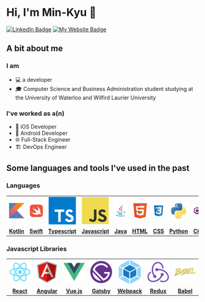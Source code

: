 # Hi, I'm Min-Kyu 👋

[![LinkedIn Badge](https://img.shields.io/badge/My%20LinkedIn%20Profile-0077B5?style=flat-square&logo=Linkedin&logoColor=FFFFFF&link=https://www.linkedin.com/in/leeminkyu16/)](https://www.linkedin.com/in/leeminkyu16/)
[![My Website Badge](https://img.shields.io/badge/My%20Website-4D8FAC?style=flat-square&logo=googlechrome&logoColor=FFFFFF&link=https%3A%2F%2Fleeminkyu16.github.io%2F)](https://www.linkedin.com/in/leeminkyu16/)

## A bit about me

### I am

- 💻 a developer
- 🎓 Computer Science and Business Administration student studying at the University of Waterloo and Wilfird Laurier University

### I've worked as a(n)

- 🍎 iOS Developer
- 🤖 Android Developer
- 🌐 Full-Stack Engineer
- 🏗️ DevOps Engineer

## Some languages and tools I've used in the past

### Languages

<table>
<tbody>
    <tr align="center" valign="center">
        <td width="10%" align="center">
			<a href="https://kotlinlang.org/">
				<img
					alt="Kotlin Logo"
					src="./readme-assets/kotlin-original.svg"
					width="100%"
				>
			</a>
        </td>
        <td width="10%" align="center">
			<a href="https://www.swift.org/">
				<img
					alt="Swift Logo"
					src="./readme-assets/swift-original.svg"
					width="100%"
				>
			</a>
        </td>
        <td width="10%" align="center">
			<a href="https://www.typescriptlang.org/">
				<img
					alt="Typescript Logo"
					src="./readme-assets/typescript-original.svg"
					width="100%"
				>
			</a>
        </td>
        <td width="10%" align="center">
			<a href="https://ecma-international.org/">
				<img
					alt="Javascript Logo"
					src="./readme-assets/javascript-original.svg"
					width="100%"
				>
			</a>
        </td>
        <td width="10%" align="center">
			<a href="https://www.java.com/en/">
				<img
					alt="Java Logo"
					src="./readme-assets/java-original.svg"
					width="100%"
				>
			</a>
        </td>
        <td width="10%" align="center">
			<a href="https://html.spec.whatwg.org/multipage/">
				<img
					alt="HTML Logo"
					src="./readme-assets/html5-original.svg"
					width="100%"
				>
			</a>
        </td>
        <td width="10%" align="center">
			<a href="https://www.w3.org/Style/CSS/Overview.en.html">
				<img
					alt="CSS Logo"
					src="./readme-assets/css3-original.svg"
					width="100%"
				>
			</a>
        </td>
        <td width="10%" align="center">
			<a href="https://www.python.org/">
				<img
					alt="Python Logo"
					src="./readme-assets/python-original.svg"
					width="100%"
				>
			</a>
        </td>
        <td width="10%" align="center">
			<a href="https://learn.microsoft.com/en-us/dotnet/csharp/">
				<img
					alt="C Sharp Logo"
					src="./readme-assets/csharp-original.svg"
					width="100%"
				>
			</a>
        </td>
        <td width="10%" align="center">
			<a href="https://cplusplus.com/">
				<img
					alt="C Plus Plus Logo"
					src="./readme-assets/cplusplus-original.svg"
					width="100%"
				>
			</a>
        </td>
    </tr>
    <tr align="center" valign="center">
 		<td width="10%" align="center">
			<a href="https://kotlinlang.org/">
				<b>
					Kotlin
				</b>
			</a>
		</td>
 		<td width="10%" align="center">
			<a href="https://www.swift.org/">
				<b>
					Swift
				</b>
			</a>
		</td>
 		<td width="10%" align="center">
			<a href="https://www.typescriptlang.org/">
				<b>
					Typescript
				</b>
			</a>
		</td>
 		<td width="10%" align="center">
			<a href="https://ecma-international.org/">
				<b>
					Javascript
				</b>
			</a>
		</td>
 		<td width="10%" align="center">
			<a href="https://www.java.com/en/">
				<b>
					Java
				</b>
			</a>
		</td>
 		<td width="10%" align="center">
			<a href="https://html.spec.whatwg.org/multipage/">
				<b>
					HTML
				</b>
			</a>
		</td>
 		<td width="10%" align="center">
			<a href="https://www.w3.org/Style/CSS/Overview.en.html">
				<b>
					CSS
				</b>
			</a>
		</td>
 		<td width="10%" align="center">
			<a href="https://www.python.org/">
				<b>
					Python
				</b>
			</a>
		</td>
 		<td width="10%" align="center">
			<a href="https://learn.microsoft.com/en-us/dotnet/csharp/">
				<b>
					C#
				</b>
			</a>
		</td>
        <td width="10%" align="center">
			<a href="https://cplusplus.com/">
				<b>
					C++
				</b>
			</a>
		</td>
    </tr>
</tbody>
</table>

### Javascript Libraries

<table>
<tbody>
	<tr align="center" valign="center">
		<td width="14.28571%" align="center">
			<a href="https://react.dev/">
				<img
					alt="React Logo"
					src="./readme-assets/react-original.svg"
					width="100%"
				>
			</a>
		</td>
		<td width="14.28571%" align="center">
			<a href="https://angular.io/">
				<img
					alt="Angular Logo"
					src="./readme-assets/angularjs-original.svg"
					width="100%"
				>
			</a>
		</td>
		<td width="14.28571%" align="center">
			<a href="https://vuejs.org/">
				<img
					alt="Vue.js Logo"
					src="./readme-assets/vuejs-original.svg"
					width="100%"
				>
			</a>
		</td>
		<td width="14.28571%" align="center">
			<a href="https://www.gatsbyjs.com/">
				<img
					alt="Gatsby Logo"
					src="./readme-assets/gatsby-original.svg"
					width="100%"
				>
			</a>
		</td>
		<td width="14.28571%" align="center">
			<a href="https://webpack.js.org/">
				<img
					alt="Webpack Logo"
					src="./readme-assets/webpack-original.svg"
					width="100%"
				>
			</a>
		</td>
		<td width="14.28571%" align="center">
			<a href="https://redux.js.org/">
				<img
					alt="Redux Logo"
					src="./readme-assets/redux-original.svg"
					width="100%"
				>
			</a>
		</td>
		<td width="14.28571%" align="center">
			<a href="https://babeljs.io/">
				<img
					alt="Babel Logo"
					src="./readme-assets/babel-original.svg"
					width="100%"
				>
			</a>
		</td>
	</tr>
	<tr align="center" valign="center">
 		<td width="14.28571%" align="center">
			<a href="https://react.dev/">
				<b>
					React
				</b>
			</a>
		</td>
 		<td width="14.28571%" align="center">
			<a href="https://angular.io/">
				<b>
					Angular
				</b>
			</a>
		</td>
 		<td width="14.28571%" align="center">
			<a href="https://vuejs.org/">
				<b>
					Vue.js
				</b>
			</a>
		</td>
 		<td width="14.28571%" align="center">
			<a href="https://www.gatsbyjs.com/">
				<b>
					Gatsby
				</b>
			</a>
		</td>
 		<td width="14.28571%" align="center">
			<a href="https://webpack.js.org/">
				<b>
					Webpack
				</b>
			</a>
		</td>
 		<td width="14.28571%" align="center">
			<a href="https://redux.js.org/">
				<b>
					Redux
				</b>
			</a>
		</td>
 		<td width="14.28571%" align="center">
			<a href="https://babeljs.io/">
				<b>
					Babel
				</b>
			</a>
		</td>
	</tr>
</tbody>
</table>
